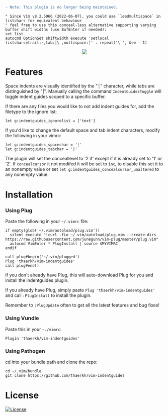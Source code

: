 ```diff
- Note: This plugin is no longer being maintained.
```
```vim
" Since Vim v8.2.5066 (2022-06-07), you could use `leadmultispace` in listchars for equivalent behaviour
" feel free to use this conceal-less alternative supporting varying buffer shift widths (use BufEnter if needed):
set list
autocmd OptionSet shiftwidth execute 'setlocal listchars=trail:·,tab:│\ ,multispace:┆' . repeat('\ ', &sw - 1)
```

<p align="center">
<img src="https://raw.githubusercontent.com/thaerkh/vim-indentguides/master/wiki/screenshots/demo.png" >
</p>

# Features

Space indents are visually identified by the "┆" character, while tabs are distinguished by "|".
Manually calling the command `IndentGuidesToggle` will toggle indent guides scoped to a specific buffer.

If there are any files you would like to not add indent guides for, add the filetype to the ignore list:
```
let g:indentguides_ignorelist = ['text']
```

If you'd like to change the default space and tab indent characters, modify the following in your vimrc:
```
let g:indentguides_spacechar = '┆'
let g:indentguides_tabchar = '|'
```

The plugin will set the conceallevel to '2 if' except if it is already set to '1' or '2'. If `concealcursor` it not modifed it will be set to `inc`, to disable this set it to an nonempty value or set `let g:indentguides_concealcursor_unaltered` to any nonempty value.

# Installation

### Using Plug

Paste the following in your `~/.vimrc` file:
```
if empty(glob('~/.vim/autoload/plug.vim'))
  silent execute "!curl -fLo ~/.vim/autoload/plug.vim --create-dirs https://raw.githubusercontent.com/junegunn/vim-plug/master/plug.vim"
  autocmd VimEnter * PlugInstall | source $MYVIMRC
endif

call plug#begin('~/.vim/plugged')
Plug 'thaerkh/vim-indentguides'
call plug#end()
```
If you don't already have Plug, this will auto-download Plug for you and install the indentguides plugin.

If you already have Plug, simply paste `Plug 'thaerkh/vim-indentguides'` and call `:PlugInstall` to install the plugin.

Remember to `:PlugUpdate` often to get all the latest features and bug fixes!
### Using Vundle

Paste this in your `~./vimrc`:
```
Plugin 'thaerkh/vim-indentguides'
```
### Using Pathogen

cd into your bundle path and clone the repo:
```
cd ~/.vim/bundle
git clone https://github.com/thaerkh/vim-indentguides
```

# License

[![License](https://img.shields.io/badge/License-Apache%202.0-blue.svg)](https://opensource.org/licenses/Apache-2.0)
